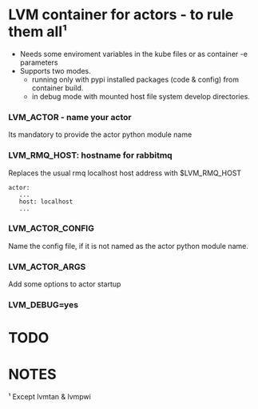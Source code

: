 # LVM container for actors - to rule them all¹

- Needs some enviroment variables in the kube files or as container -e parameters
- Supports two modes.
  - running only with pypi installed packages (code & config) from container build.
  - in debug mode with mounted host file system develop directories.

### LVM_ACTOR - name your actor
Its mandatory to provide the actor python module name

### LVM_RMQ_HOST: hostname for rabbitmq
Replaces the usual rmq localhost host address with $LVM_RMQ_HOST

    actor:
       ...
       host: localhost
       ...
### LVM_ACTOR_CONFIG
Name the config file, if it is not named as the actor python module name.

### LVM_ACTOR_ARGS
Add some options to actor startup

### LVM_DEBUG=yes


# TODO

# NOTES

¹ Except lvmtan & lvmpwi
